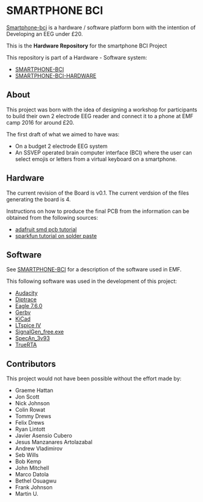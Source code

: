 # SMARTPHONE BCI

[Smartphone-bci](https://jmanart.github.io/smartphone-bci-hardware) is a hardware / software platform born with the intention of Developing an EEG under £20.

This is the **Hardware Repository** for the smartphone BCI Project

This repository is part of a Hardware - Software system:

* [SMARTPHONE-BCI](https://github.com/capitancambio/smartphone-bci)
* [SMARTPHONE-BCI-HARDWARE](https://github.com/jmanart/smartphone-bci-hardware)

## About

This project was born with the idea of designing a workshop for participants to build their own 2 electrode EEG reader and connect it to a phone at EMF camp 2016 for around £20.

The first draft of what we aimed to have was:

* On a budget 2 electrode EEG system
* An SSVEP operated brain computer interface (BCI) where the user can select emojis or letters from a virtual keyboard on a smartphone.
	

## Hardware

The current revision of the Board is v0.1. The current verdsion of the files generating the board is 4.

Instructions on how to produce the final PCB from the information can be obtained from the following sources:

* [adafruit smd pcb tutorial](https://learn.adafruit.com/smt-manufacturing)
* [sparkfun tutorial on solder paste](https://www.sparkfun.com/tutorials/58)


## Software

See [SMARTPHONE-BCI](https://github.com/capitancambio/smartphone-bci) for a description of the software used in EMF.

This following software was used in the development of this project:

* [Audacity](www.audacityteam.org)
* [Diptrace](diptrace.com)
* [Eagle 7.6.0](https://cadsoft.io/)
* [Gerbv](gerbv.geda-project.org)
* [KiCad](kicad-pcb.org)
* [LTspice IV](www.linear.com/ltspice)
* [SignalGen_free.exe](http://www.dr-jordan-design.de/Download/SigGen.zip)
* [SpecAn_3v93](www.techmind.org/audio/specanaly.html)
* [TrueRTA](https://www.trueaudio.com/rta_abt1.htm)


## Contributors

This project would not have been possible without the effort made by: 

- Graeme Hattan
- Jon Scott
- Nick Johnson
- Colin Rowat
- Tommy Drews
- Felix Drews
- Ryan Lintott
- Javier Asensio Cubero
- Jesus Manzanares Artolazabal
- Andrew Vladimirov
- Seb Wills
- Bob Kemp
- John Mitchell
- Marco Datola
- Bethel Osuagwu
- Frank Johnson
- Martin U.

